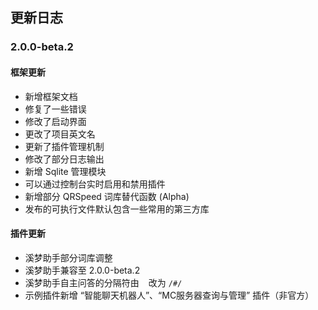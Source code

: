 ## 更新日志

### 2.0.0-beta.2

#### 框架更新
- 新增框架文档
- 修复了一些错误
- 修改了启动界面
- 更改了项目英文名
- 更新了插件管理机制
- 修改了部分日志输出
- 新增 Sqlite 管理模块
- 可以通过控制台实时启用和禁用插件
- 新增部分 QRSpeed 词库替代函数 (Alpha)
- 发布的可执行文件默认包含一些常用的第三方库

#### 插件更新
- 溪梦助手部分词库调整
- 溪梦助手兼容至 2.0.0-beta.2
- 溪梦助手自主问答的分隔符由 ` ` 改为 `/#/`
- 示例插件新增 “智能聊天机器人”、“MC服务器查询与管理” 插件（非官方）